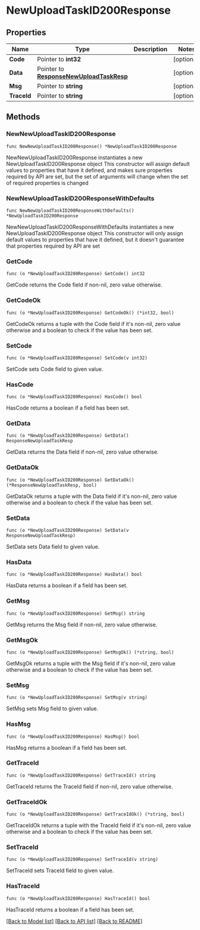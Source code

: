 # NewUploadTaskID200Response

## Properties

Name | Type | Description | Notes
------------ | ------------- | ------------- | -------------
**Code** | Pointer to **int32** |  | [optional] 
**Data** | Pointer to [**ResponseNewUploadTaskResp**](ResponseNewUploadTaskResp.md) |  | [optional] 
**Msg** | Pointer to **string** |  | [optional] 
**TraceId** | Pointer to **string** |  | [optional] 

## Methods

### NewNewUploadTaskID200Response

`func NewNewUploadTaskID200Response() *NewUploadTaskID200Response`

NewNewUploadTaskID200Response instantiates a new NewUploadTaskID200Response object
This constructor will assign default values to properties that have it defined,
and makes sure properties required by API are set, but the set of arguments
will change when the set of required properties is changed

### NewNewUploadTaskID200ResponseWithDefaults

`func NewNewUploadTaskID200ResponseWithDefaults() *NewUploadTaskID200Response`

NewNewUploadTaskID200ResponseWithDefaults instantiates a new NewUploadTaskID200Response object
This constructor will only assign default values to properties that have it defined,
but it doesn't guarantee that properties required by API are set

### GetCode

`func (o *NewUploadTaskID200Response) GetCode() int32`

GetCode returns the Code field if non-nil, zero value otherwise.

### GetCodeOk

`func (o *NewUploadTaskID200Response) GetCodeOk() (*int32, bool)`

GetCodeOk returns a tuple with the Code field if it's non-nil, zero value otherwise
and a boolean to check if the value has been set.

### SetCode

`func (o *NewUploadTaskID200Response) SetCode(v int32)`

SetCode sets Code field to given value.

### HasCode

`func (o *NewUploadTaskID200Response) HasCode() bool`

HasCode returns a boolean if a field has been set.

### GetData

`func (o *NewUploadTaskID200Response) GetData() ResponseNewUploadTaskResp`

GetData returns the Data field if non-nil, zero value otherwise.

### GetDataOk

`func (o *NewUploadTaskID200Response) GetDataOk() (*ResponseNewUploadTaskResp, bool)`

GetDataOk returns a tuple with the Data field if it's non-nil, zero value otherwise
and a boolean to check if the value has been set.

### SetData

`func (o *NewUploadTaskID200Response) SetData(v ResponseNewUploadTaskResp)`

SetData sets Data field to given value.

### HasData

`func (o *NewUploadTaskID200Response) HasData() bool`

HasData returns a boolean if a field has been set.

### GetMsg

`func (o *NewUploadTaskID200Response) GetMsg() string`

GetMsg returns the Msg field if non-nil, zero value otherwise.

### GetMsgOk

`func (o *NewUploadTaskID200Response) GetMsgOk() (*string, bool)`

GetMsgOk returns a tuple with the Msg field if it's non-nil, zero value otherwise
and a boolean to check if the value has been set.

### SetMsg

`func (o *NewUploadTaskID200Response) SetMsg(v string)`

SetMsg sets Msg field to given value.

### HasMsg

`func (o *NewUploadTaskID200Response) HasMsg() bool`

HasMsg returns a boolean if a field has been set.

### GetTraceId

`func (o *NewUploadTaskID200Response) GetTraceId() string`

GetTraceId returns the TraceId field if non-nil, zero value otherwise.

### GetTraceIdOk

`func (o *NewUploadTaskID200Response) GetTraceIdOk() (*string, bool)`

GetTraceIdOk returns a tuple with the TraceId field if it's non-nil, zero value otherwise
and a boolean to check if the value has been set.

### SetTraceId

`func (o *NewUploadTaskID200Response) SetTraceId(v string)`

SetTraceId sets TraceId field to given value.

### HasTraceId

`func (o *NewUploadTaskID200Response) HasTraceId() bool`

HasTraceId returns a boolean if a field has been set.


[[Back to Model list]](../README.md#documentation-for-models) [[Back to API list]](../README.md#documentation-for-api-endpoints) [[Back to README]](../README.md)


